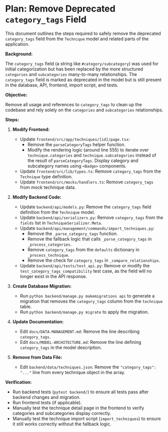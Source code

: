 # Plan: Remove Deprecated `category_tags` Field

This document outlines the steps required to safely remove the deprecated `category_tags` field from the `Technique` model and related parts of the application.

**Background:**

The `category_tags` field (a string like `#category/subcategory`) was used for initial categorization but has been replaced by the more structured `categories` and `subcategories` many-to-many relationships. The `category_tags` field is marked as deprecated in the model but is still present in the database, API, frontend, import script, and tests.

**Objective:**

Remove all usage and references to `category_tags` to clean up the codebase and rely solely on the `categories` and `subcategories` relationships.

**Steps:**

1.  **Modify Frontend:**
    *   Update `frontend/src/app/techniques/[id]/page.tsx`:
        *   Remove the `parseCategoryTags` helper function.
        *   Modify the rendering logic (around line 555) to iterate over `technique.categories` and `technique.subcategories` instead of the result of `parseCategoryTags`. Display category and subcategory names using `<Badge>` components.
    *   Update `frontend/src/lib/types.ts`: Remove `category_tags` from the `Technique` type definition.
    *   Update `frontend/src/mocks/handlers.ts`: Remove `category_tags` from mock technique data.

2.  **Modify Backend Code:**
    *   Update `backend/api/models.py`: Remove the `category_tags` field definition from the `Technique` model.
    *   Update `backend/api/serializers.py`: Remove `category_tags` from the `fields` list in `TechniqueSerializer.Meta`.
    *   Update `backend/api/management/commands/import_techniques.py`:
        *   Remove the `_parse_category_tags` function.
        *   Remove the fallback logic that calls `_parse_category_tags` in `_process_categories`.
        *   Remove `category_tags` from the `defaults` dictionary in `_process_technique`.
        *   Remove the check for `category_tags` in `_compare_relationships`.
    *   Update `backend/api/tests/test_api.py`: Remove or modify the `test_category_tags_compatibility` test case, as the field will no longer exist in the API response.

3.  **Create Database Migration:**
    *   Run `python backend/manage.py makemigrations api` to generate a migration that removes the `category_tags` column from the `technique` table.
    *   Run `python backend/manage.py migrate` to apply the migration.

4.  **Update Documentation:**
    *   Edit `docs/DATA-MANAGEMENT.md`: Remove the line describing `category_tags`.
    *   Edit `docs/MODEL-ARCHITECTURE.md`: Remove the line defining `category_tags` in the model description.

5.  **Remove from Data File:**
    *   Edit `backend/data/techniques.json`: Remove the `"category_tags": "..."` line from every technique object in the array.

**Verification:**

*   Run backend tests (`pytest backend/`) to ensure all tests pass after backend changes and migration.
*   Run frontend tests (if applicable).
*   Manually test the technique detail page in the frontend to verify categories and subcategories display correctly.
*   Manually test the technique import script (`import_techniques`) to ensure it still works correctly without the fallback logic.